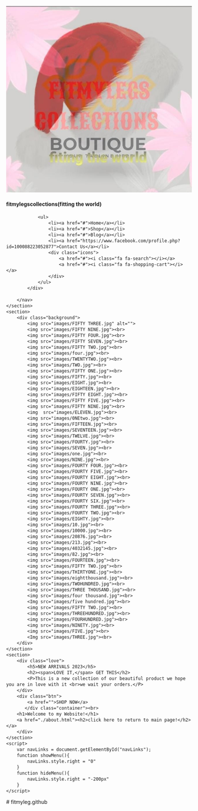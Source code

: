 <!DOCTYPE html>
<html lang="en">
<head>
    <meta charset="UTF-8">
    <meta name="viewport" content="width=device-width, initial-scale=1.0">
    <title>Fashion</title>
    <link rel="stylesheet" href="style.css"> 
    <link rel="preconnect" href="https://fonts.googleapis.com">
    <link rel="preconnect" href="https://fonts.gstatic.com" crossorigin>
    <link href="https://fonts.googleapis.com/css2?family=Poppins:ital,wght@0,200;0,300;0,400;0,600;0,700;1,300&display=swap" rel="stylesheet">
    <link rel="stylesheet" href="https://cdnjs.cloudflare.com/ajax/libs/font-awesome/6.4.2/css/all.min.css" integrity="sha512-z3gLpd7yknf1YoNbCzqRKc4qyor8gaKU1qmn+CShxbuBusANI9QpRohGBreCFkKxLhei6S9CQXFEbbKuqLg0DA==" crossorigin="anonymous" referrerpolicy="no-referrer" />
</head>
<body>
    <section class="header">
        <div class="img">
            <img src="images/10001.jpg">
        </div>
        <div class="class logo">
            <h4>fitmylegscollections(fitting the world)</h4> 
        </div>
        <nav>
            <div class="nav-link">
                
                <ul>
                    <li><a href="#">Home</a></li>
                    <li><a href="#">Shop</a></li>
                    <li><a href="#">Blog</a></li>
                    <li><a href="https://www.facebook.com/profile.php?id=100088223052877">Contact Us</a></li>
                    <div class="icons">
                        <a href="#"><i class="fa fa-search"></i></a>
                        <a href="#"><i class="fa fa-shopping-cart"></i></a>
                    </div>
                </ul>
            </div>
    
        </nav>
    </section>
    <section>
        <div class="background">
            <img src="images/FIFTY THREE.jpg" alt="">
            <img src="images/FIFTY NINE.jpg"><br>
            <img src="images/FIFTY FOUR.jpg"><br>
            <img src="images/FIFTY SEVEN.jpg"><br>
            <img src="images/FIFTY TWO.jpg"><br>
            <img src="images/four.jpg"><br>
            <img src="images/TWENTYTWO.jpg"><br>
            <img src="images/TWO.jpg"><br>
            <img src="images/⁭FIFTY ONE.jpg"><br>
            <img src="images/FIFTY.jpg"><br>
            <img src="images/EIGHT.jpg"><br>
            <img src="images/EIGHTEEN.jpg"><br>
            <img src="images/FIFTY EIGHT.jpg"><br>
            <img src="images/FIFTY FIVE.jpg"><br>
            <img src="images/FIFTY NINE.jpg"><br>
            <img  src="images/ELEVEN.jpg"><br>
            <img src="images/0NEtwo.jpg"><br>
            <img src="images/FIFTEEN.jpg"><br>
            <img src="images/SEVENTEEN.jpg"><br>
            <img src="images/TWELVE.jpg"><br>
            <img src="images/FOURTY.jpg"><br>
            <img src="images/SEVEN.jpg"><br>
            <img src="images/one.jpg"><br>
            <img src="images/NINE.jpg"><br>
            <img src="images/FOURTY FOUR.jpg"><br>
            <img src="images/FOURTY FIVE.jpg"><br>
            <img src="images/FOURTY EIGHT.jpg"><br>
            <img src="images/FOURTY NINE.jpg"><br>
            <img src="images/FOURTY ONE.jpg"><br>
            <img src="images/FOURTY SEVEN.jpg"><br>
            <img src="images/FOURTY SIX.jpg"><br>
            <img src="images/FOURTY THREE.jpg"><br>
            <img src="images/FOURTY TWO.jpg"><br>
            <img src="images/EIGHTY.jpg"><br> 
            <img src="images/10.jpg"><br>
            <img src="images/10000.jpg"><br>
            <img src="images/20876.jpg"><br>
            <img src="images/213.jpg"><br>
            <img src="images/4032145.jpg"><br>
            <img src="images/82.jpg"><br>
            <img src="images/FOURTEEN.jpg"><br>
            <img src="images/FIFTY TWO.jpg"><br>
            <img src="images/THIRTYONE.jpg"><br>
            <img src="images/eightthousand.jpg"><br>
            <img src="images/TWOHUNDRED.jpg"><br>
            <img src="images/THREE THOUSAND.jpg"><br>
            <img src="images/four thousand.jpg"><br>
            <Img src="images/five hundred.jpg"><br>
            <img src="images/FIFTY TWO.jpg"><br>
            <img src="images/THREEHUNDRED.jpg"><br>
            <img src="images/FOURHUNDRED.jpg"><br>
            <img src="images/NINETY.jpg"><br> 
            <img src="images/FIVE.jpg"><br>
            <Img src="images/THREE.jpg"><br> 
        </div>
    </section>
    <section>
        <div class="love">
            <h5>NEW ARRIVALS 2023</h5>
            <h2><span>LOVE IT,</span> GET THIS</h2>
            <P>This is a new collection of our beautiful product we hope you are in love with it <br>we wait your orders.</P>
        </div>
        <div class="btn">
            <a href="">SHOP NOW</a>
           </div class="container"><br>
        <h1>Welcome to my Website!</h1>
        <a href="./about.html"><h2>click here to return to main page!</h2></a>
        </div>
    </section>
    <script>
        var navLinks = document.getElementById("navLinks");
        function showMenu(){
            navLinks.style.right = "0"
        }
        function hideMenu(){
            navLinks.style.right = "-200px"
        }
    </script>  
</body>
</head># fitmyleg.github
